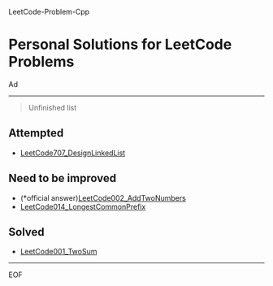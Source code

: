 LeetCode-Problem-Cpp

Personal Solutions for LeetCode Problems
================================================================================

Ad

--------------------------------------------------------------------------------

> Unfinished list

Attempted
--------------------------------------------------------------------------------

 - [LeetCode707_DesignLinkedList](\LC700+\LeetCode707_DesignLinkedList.cpp)

Need to be improved
--------------------------------------------------------------------------------

 - (*official answer)[LeetCode002_AddTwoNumbers](\LC000+\LeetCode002_AddTwoNumbers.cpp)
 - [LeetCode014_LongestCommonPrefix](\LC000+\LeetCode014_LongestCommonPrefix.cpp)

Solved
--------------------------------------------------------------------------------

 - [LeetCode001_TwoSum](\LC000+\LeetCode001_TwoSum.cpp)

--------------------------------------------------------------------------------

EOF
